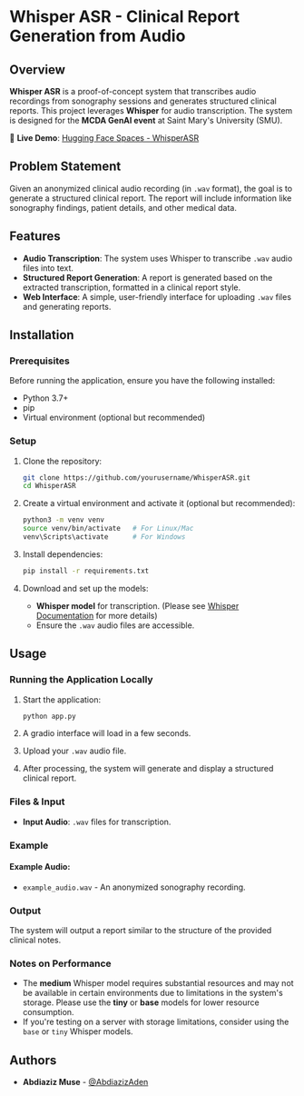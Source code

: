 # Whisper ASR - Clinical Report Generation from Audio

## Overview

**Whisper ASR** is a proof-of-concept system that transcribes audio recordings from sonography sessions and generates structured clinical reports. This project leverages **Whisper** for audio transcription. The system is designed for the **MCDA GenAI event** at Saint Mary's University (SMU).

🔗 **Live Demo**: [Hugging Face Spaces - WhisperASR](https://huggingface.co/spaces/AbdiazizAden/WhisperASR)

## Problem Statement

Given an anonymized clinical audio recording (in `.wav` format), the goal is to generate a structured clinical report. The report will include information like sonography findings, patient details, and other medical data.

## Features

- **Audio Transcription**: The system uses Whisper to transcribe `.wav` audio files into text.
- **Structured Report Generation**: A report is generated based on the extracted transcription, formatted in a clinical report style.
- **Web Interface**: A simple, user-friendly interface for uploading `.wav` files and generating reports.

## Installation

### Prerequisites

Before running the application, ensure you have the following installed:

- Python 3.7+
- pip
- Virtual environment (optional but recommended)

### Setup

1. Clone the repository:

   ```bash
   git clone https://github.com/yourusername/WhisperASR.git
   cd WhisperASR
   ```

2. Create a virtual environment and activate it (optional but recommended):

   ```bash
   python3 -m venv venv
   source venv/bin/activate   # For Linux/Mac
   venv\Scripts\activate      # For Windows
   ```

3. Install dependencies:

   ```bash
   pip install -r requirements.txt
   ```

4. Download and set up the models:

   - **Whisper model** for transcription. (Please see [Whisper Documentation](https://github.com/openai/whisper) for more details)
   - Ensure the `.wav` audio files are accessible.

## Usage

### Running the Application Locally

1. Start the application:

   ```bash
   python app.py
   ```

2. A gradio interface will load in a few seconds.

3. Upload your `.wav` audio file.

4. After processing, the system will generate and display a structured clinical report.

### Files & Input

- **Input Audio**: `.wav` files for transcription.

### Example

#### Example Audio:

- `example_audio.wav` - An anonymized sonography recording.

### Output

The system will output a report similar to the structure of the provided clinical notes.

### Notes on Performance

- The **medium** Whisper model requires substantial resources and may not be available in certain environments due to limitations in the system's storage. Please use the **tiny** or **base** models for lower resource consumption.
- If you're testing on a server with storage limitations, consider using the `base` or `tiny` Whisper models.

## Authors

- **Abdiaziz Muse** - [@AbdiazizAden](https://github.com/Prezzo-K)